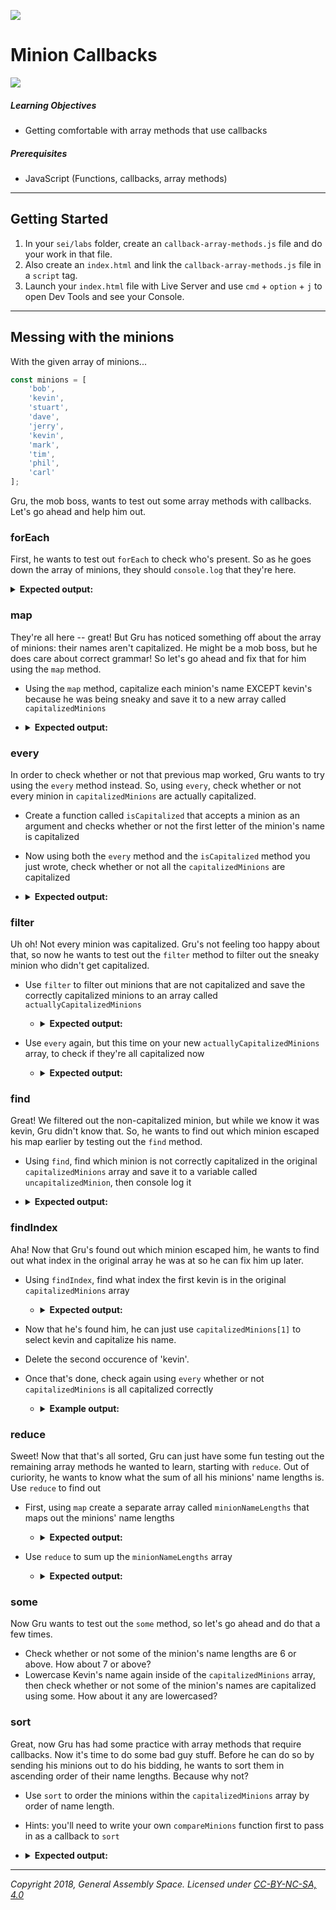 ![](/ga_cog.png)

# Minion Callbacks

![](https://cdn-images-1.medium.com/max/1200/1*tv6jdV17yusTsuzgxPz0Aw.jpeg)

##### Learning Objectives

-   Getting comfortable with array methods that use callbacks

##### Prerequisites

-   JavaScript (Functions, callbacks, array methods)

---

## Getting Started

1. In your `sei/labs` folder, create an `callback-array-methods.js` file and do your work in that file. 
2. Also create an `index.html` and link the `callback-array-methods.js` file in a `script` tag. 
3. Launch your `index.html` file with Live Server and use `cmd` + `option` + `j` to open Dev Tools and see your Console. 

---

## Messing with the minions

With the given array of minions...

```js
const minions = [
	'bob',
	'kevin',
	'stuart',
	'dave',
	'jerry',
	'kevin',
	'mark',
	'tim',
	'phil',
	'carl'
];
```

Gru, the mob boss, wants to test out some array methods with callbacks. Let's go ahead and help him out.

### forEach

First, he wants to test out `forEach` to check who's present. So as he goes down the array of minions, they should `console.log` that they're here.

<details><summary><strong>Expected output:</strong></summary><p>
  
   ```js
   bob - here
   kevin - here 
   stuart - here
   // and so on and so forth all the way down to carl
   ```
  
 </p></details>
 
### map

They're all here -- great! But Gru has noticed something off about the array of minions: their names aren't capitalized. He might be a mob boss, but he does care about correct grammar! So let's go ahead and fix that for him using the `map` method.

-   Using the `map` method, capitalize each minion's name EXCEPT kevin's because he was being sneaky and save it to a new array called `capitalizedMinions`
-   <details><summary><strong>Expected output:</strong></summary><p>

    ```js
    Bob;
    kevin;
    Stuart;
    // and so on and so forth all the way down to Carl
    ```

     </p></details>

### every

In order to check whether or not that previous map worked, Gru wants to try using the `every` method instead. So, using `every`, check whether or not every minion in `capitalizedMinions` are actually capitalized.

-   Create a function called `isCapitalized` that accepts a minion as an argument and checks whether or not the first letter of the minion's name is capitalized
-   Now using both the `every` method and the `isCapitalized` method you just wrote, check whether or not all the `capitalizedMinions` are capitalized
-   <details><summary><strong>Expected output:</strong></summary><p>

    ```js
    false;
    ```

     </p></details>

### filter

Uh oh! Not every minion was capitalized. Gru's not feeling too happy about that, so now he wants to test out the `filter` method to filter out the sneaky minion who didn't get capitalized.

-   Use `filter` to filter out minions that are not capitalized and save the correctly capitalized minions to an array called `actuallyCapitalizedMinions`

    -   <details><summary><strong>Expected output:</strong></summary><p>

        ```js
        // if you console.log actuallyCapitalizedMinions, kevin should be gone and you should see..
        Bob;
        Stuart;
        Dave;
        // and so on and so forth all the way down to Carl
        ```

     </p></details>

-   Use `every` again, but this time on your new `actuallyCapitalizedMinions` array, to check if they're all capitalized now

    -   <details><summary><strong>Expected output:</strong></summary><p>

        ```js
        true;
        ```

        </p></details>

### find

Great! We filtered out the non-capitalized minion, but while we know it was kevin, Gru didn't know that. So, he wants to find out which minion escaped his map earlier by testing out the `find` method.

-   Using `find`, find which minion is not correctly capitalized in the original `capitalizedMinions` array and save it to a variable called `uncapitalizedMinion`, then console log it
-   <details><summary><strong>Expected output:</strong></summary><p>

    ```js
    kevin;
    ```

     </p></details>

### findIndex

Aha! Now that Gru's found out which minion escaped him, he wants to find out what index in the original array he was at so he can fix him up later.

-   Using `findIndex`, find what index the first kevin is in the original `capitalizedMinions` array

    -   <details><summary><strong>Expected output:</strong></summary><p>

        ```js
        1;
        ```

         </p></details>

-   Now that he's found him, he can just use `capitalizedMinions[1]` to select kevin and capitalize his name. 
-   Delete the second occurence of 'kevin'. 
-   Once that's done, check again using `every` whether or not `capitalizedMinions` is all capitalized correctly

    -   <details><summary><strong>Example output:</strong></summary><p>

        ```js
        true;
        ```

         </p></details>

### reduce

Sweet! Now that that's all sorted, Gru can just have some fun testing out the remaining array methods he wanted to learn, starting with `reduce`. Out of curiority, he wants to know what the sum of all his minions' name lengths is. Use `reduce` to find out

-   First, using `map` create a separate array called `minionNameLengths` that maps out the minions' name lengths

    -   <details><summary><strong>Expected output:</strong></summary><p>

             ```js
             // if you console logged minionNameLengths, you should get
            [ 3, 5, 6, 4, 5, 5, 4, 3, 4, 4 ]
             ```

           </p></details>

-   Use `reduce` to sum up the `minionNameLengths` array

    -   <details><summary><strong>Expected output:</strong></summary><p>

        ```js
        // the sum should be 43
        ```

        </p></details>

### some

Now Gru wants to test out the `some` method, so let's go ahead and do that a few times.

-   Check whether or not some of the minion's name lengths are 6 or above. How about 7 or above?
-   Lowercase Kevin's name again inside of the `capitalizedMinions` array, then check whether or not some of the minion's names are capitalized using some. How about it any are lowercased?

### sort

Great, now Gru has had some practice with array methods that require callbacks. Now it's time to do some bad guy stuff. Before he can do so by sending his minions out to do his bidding, he wants to sort them in ascending order of their name lengths. Because why not?

-   Use `sort` to order the minions within the `capitalizedMinions` array by order of name length.
-   Hints: you'll need to write your own `compareMinions` function first to pass in as a callback to `sort`
-   <details><summary><strong>Expected output:</strong></summary><p>

    ```js
    // if you console log capitalizedMinions after sorting, you should get
    [
    	'Bob',
    	'Tim',
    	'Dave',
    	'Mark',
    	'Phil',
    	'Carl',
    	'kevin',
    	'Jerry',
    	'kevin',
    	'Stuart'
    ];
    ```

 </p></details>

---

_Copyright 2018, General Assembly Space. Licensed under [CC-BY-NC-SA, 4.0](https://creativecommons.org/licenses/by-nc-sa/4.0/)_
